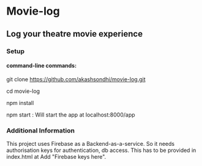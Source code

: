 # Movie-log 

## Log your theatre movie experience

### Setup

#### command-line commands:

git clone https://github.com/akashsondhi/movie-log.git

cd movie-log

npm install

npm start : Will start the app at localhost:8000/app

### Additional Information

This project uses Firebase as a Backend-as-a-service. So it needs authorisation keys for authentication, db access. This has to be provided in index.html at Add "Firebase keys here".
